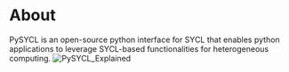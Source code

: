 # About
PySYCL is an open-source python interface for SYCL that enables python applications to leverage SYCL-based functionalities for heterogeneous computing.
![PySYCL_Explained](https://github.com/user-attachments/assets/edb402f8-5864-42c2-8ce3-1147ce0b48b8)
